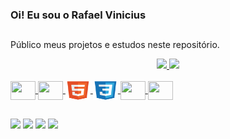 ### Oi! Eu sou o Rafael Vinicius 
##

Público meus projetos e estudos neste repositório.

 
 
 
<div align="center">
  <a href="https://github.com/rafavini">
  <img height="180em" src="https://github-readme-stats.vercel.app/api?username=rafavini&show_icons=true&theme=tokyonight&include_all_commits=true&count_private=true"/>
  <img height="180em" src="https://github-readme-stats.vercel.app/api/top-langs/?username=rafavini&layout=compact&langs_count=7&theme=tokyonight"/>
</div>
  
<div style="display: inline_block"><br>
  <img align="center" height="30" width="40" src="https://cdn.jsdelivr.net/gh/devicons/devicon/icons/javascript/javascript-original.svg" />
  <img align="center" height="30" width="40" src="https://cdn.jsdelivr.net/gh/devicons/devicon/icons/react/react-original.svg">
  <img align="center" height="30" width="40" src="https://raw.githubusercontent.com/devicons/devicon/master/icons/html5/html5-original.svg">
  <img align="center" height="30" width="40" src="https://raw.githubusercontent.com/devicons/devicon/master/icons/css3/css3-original.svg">
  <img align="center" height="30" width="40" src="https://cdn.jsdelivr.net/gh/devicons/devicon/icons/python/python-original.svg">
  <img align="center" height="30" width="40" src="https://cdn.jsdelivr.net/gh/devicons/devicon/icons/csharp/csharp-original.svg">
</div>
  
  ##
  
<div>
    <a href="https://twitter.com/R4faelVinicius" target="_blank"><img src="https://img.shields.io/badge/Twitter-1DA1F2?style=for-the-badge&logo=twitter&logoColor=white" target="_blank"><img/></a>
  <a href="https://www.instagram.com/rafaelgerminari/" target="_blank"><img src="https://img.shields.io/badge/-Instagram-%23E4405F?style=for-the-badge&logo=instagram&logoColor=white" target="_blank"></a>
  <a href="www.linkedin.com/in/rafael-vinicius-954698281/" target="_blank"><img src="https://img.shields.io/badge/-LinkedIn-%230077B5?style=for-the-badge&logo=linkedin&logoColor=white" target="_blank"></a> 
  <a href = "mailto:rafaelgerminari@hotmail.com"><img src="https://img.shields.io/badge/-Gmail-%23333?style=for-the-badge&logo=gmail&logoColor=white" target="_blank"></a> 
</div>
